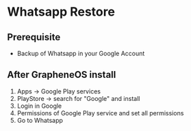 # Whatsapp Restore


## Prerequisite

- Backup of Whatsapp in your Google Account


## After GrapheneOS install

1. Apps -> Google Play services
2. PlayStore -> search for "Google" and install
3. Login in Google
4. Permissions of Google Play service and set all permissions
5. Go to Whatsapp
